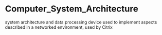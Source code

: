 # Computer_System_Architecture
system architecture and data processing device used to implement aspects described in a networked environment, used by Citrix
